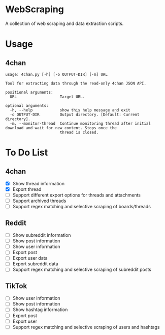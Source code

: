 # WebScraping
A collection of web scraping and data extraction scripts.

# Usage
## 4chan
```
usage: 4chan.py [-h] [-o OUTPUT-DIR] [-m] URL

Tool for extracting data through the read-only 4chan JSON API.

positional arguments:
  URL                   Target URL.

optional arguments:
  -h, --help            show this help message and exit
  -o OUTPUT-DIR         Output directory. [Default: Current directory].
  -m, --monitor-thread  Continue monitoring thread after initial download and wait for new content. Stops once the
                        thread is closed.
```

# To Do List
## 4chan
- [X] Show thread information
- [X] Export thread
- [ ] Support different export options for threads and attachments
- [ ] Support archived threads
- [ ] Support regex matching and selective scraping of boards/threads

## Reddit
- [ ] Show subreddit information
- [ ] Show post information
- [ ] Show user information
- [ ] Export post
- [ ] Export user data
- [ ] Export subreddit data
- [ ] Support regex matching and selective scraping of subreddit posts

## TikTok
- [ ] Show user information
- [ ] Show post information
- [ ] Show hashtag information
- [ ] Export post
- [ ] Export user
- [ ] Support regex matching and selective scraping of users and hashtags
